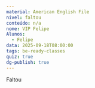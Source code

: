 ```yaml
---
material: American English File
nivel: faltou
conteúdo: n/a
nome: VIP Felipe
Alunos:
  - Felipe
data: 2025-09-18T08:00:00
tags: be-ready-classes
quiz: true
dg-publish: true
---
```

Faltou